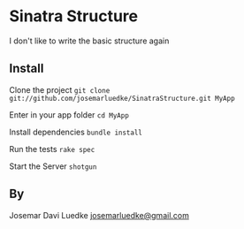 Sinatra Structure
=================

I don't like to write the basic structure again


Install
-------

Clone the project
  `git clone git://github.com/josemarluedke/SinatraStructure.git MyApp`

Enter in your app folder
  `cd MyApp`

Install dependencies
  `bundle install`

Run the tests
  `rake spec`

Start the Server
  `shotgun`


By
--

Josemar Davi Luedke <josemarluedke@gmail.com>